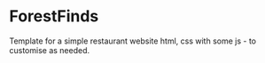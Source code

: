 # ForestFinds
Template for a simple restaurant website html, css with some js -  to customise as needed. 
